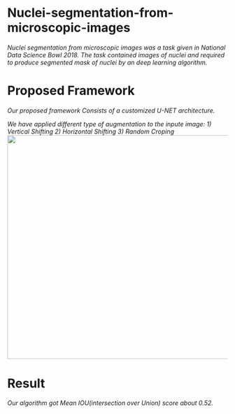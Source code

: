 <h1> Nuclei-segmentation-from-microscopic-images
<h6>Nuclei segmentation from microscopic images was a task given in National Data Science Bowl 2018.
The task contained images of nuclei and required to produce segmented mask of nuclei by an deep learning algorithm.

<h1> Proposed Framework
<h6>
  
 Our proposed framework Consists of a customized U-NET architecture.

We have applied different type of augmentation to the inpute image: 1) Vertical Shifting 2) Horizontal Shifting 3) Random Croping
<img src="https://github.com/abhijit-buet/Images/blob/main/Slide1.PNG" width="768" height="512">




<h1> Result
  <h6>
  Our algorithm got Mean IOU(intersection over Union) score about 0.52. 
